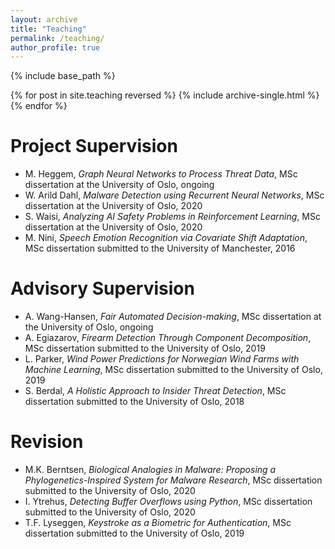 ```yaml
---
layout: archive
title: "Teaching"
permalink: /teaching/
author_profile: true
---
```


{% include base_path %}

{% for post in site.teaching reversed %}
  {% include archive-single.html %}
{% endfor %}

Project Supervision
======
* M. Heggem, *Graph Neural Networks to Process Threat Data*, MSc dissertation at the University of Oslo, ongoing
* W. Arild Dahl, *Malware Detection using Recurrent Neural Networks*, MSc dissertation at the University of Oslo, 2020
* S. Waisi, *Analyzing AI Safety Problems in Reinforcement Learning*, MSc dissertation at the University of Oslo, 2020
* M. Nini, *Speech Emotion Recognition via Covariate Shift Adaptation*, MSc dissertation submitted to the University of Manchester, 2016

Advisory Supervision
======
* A. Wang-Hansen, *Fair Automated Decision-making*, MSc dissertation at the University of Oslo, ongoing
* A. Egiazarov, *Firearm Detection Through Component Decomposition*, MSc dissertation submitted to the University of Oslo, 2019
* L. Parker, *Wind Power Predictions for Norwegian Wind Farms with Machine Learning*, MSc dissertation submitted to the University of Oslo, 2019
* S. Berdal, *A Holistic Approach to Insider Threat Detection*, MSc dissertation submitted to the University of Oslo, 2018

Revision
======
* M.K. Berntsen, *Biological Analogies in Malware: Proposing a Phylogenetics-Inspired System for Malware Research*, MSc dissertation submitted to the University of Oslo, 2020
* I. Ytrehus, *Detecting Buffer Overflows using Python*, MSc dissertation submitted to the University of Oslo, 2020
* T.F. Lyseggen, *Keystroke as a Biometric for Authentication*, MSc dissertation submitted to the University of Oslo, 2019
